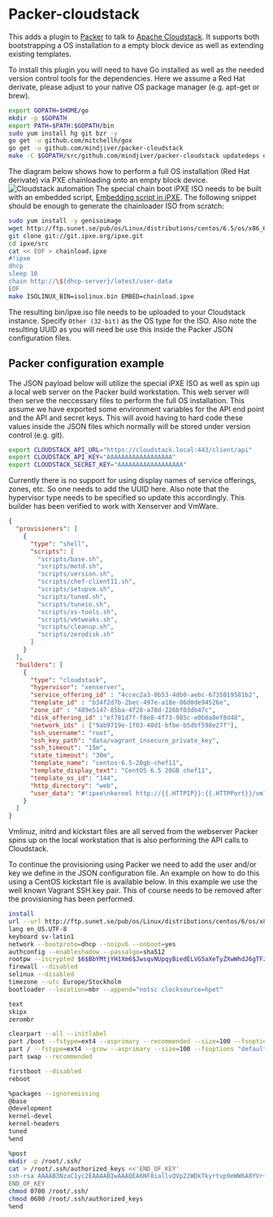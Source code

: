 # Packer-cloudstack

This adds a plugin to [Packer](http://www.packer.io) to talk to [Apache
Cloudstack](http://cloudstack.apache.org/). It supports both
bootstrapping a OS installation to a empty block device as well as
extending existing templates.

To install this plugin you will need to have Go installed as well as
the needed version control tools for the dependencies. Here we assume
a Red Hat derivate, please adjust to your native OS package manager
(e.g. apt-get or brew).

```bash
export GOPATH=$HOME/go
mkdir -p $GOPATH
export PATH=$PATH:$GOPATH/bin
sudo yum install hg git bzr -y
go get -u github.com/mitchellh/gox
go get -u github.com/mindjiver/packer-cloudstack
make -C $GOPATH/src/github.com/mindjiver/packer-cloudstack updatedeps dev
```

The diagram below shows how to perform a full OS installation (Red Hat
derivate) via PXE chainloading onto an empty block
device. ![Cloudstack automation](http://i.imgur.com/1au503V.png) The
special chain boot iPXE ISO needs to be built with an embedded script,
[Embedding script in iPXE](http://ipxe.org/embed). The following
snippet should be enough to generate the chainloader ISO from scratch:

```bash
sudo yum install -y genisoimage
wget http://ftp.sunet.se/pub/os/Linux/distributions/centos/6.5/os/x86_64/isolinux/isolinux.bin
git clone git://git.ipxe.org/ipxe.git
cd ipxe/src
cat << EOF > chainload.ipxe
#!ipxe
dhcp
sleep 10
chain http://\${dhcp-server}/latest/user-data
EOF
make ISOLINUX_BIN=isolinux.bin EMBED=chainload.ipxe
```

The resulting bin/ipxe.iso file needs to be uploaded to your
Cloudstack instance. Specify ```Other (32-bit)``` as the OS type for
the ISO. Also note the resulting UUID as you will need be use this
inside the Packer JSON configuration files.

## Packer configuration example

The JSON payload below will utilize the special iPXE ISO as well as
spin up a local web server on the Packer build workstation. This web
server will then serve the neccessary files to perform the full OS
installation. This assume we have exported some environment variables
for the API end point and the API and secret keys. This will avoid
having to hard code these values inside the JSON files which normally
will be stored under version control (e.g. git).

```bash
export CLOUDSTACK_API_URL="https://cloudstack.local:443/client/api"
export CLOUDSTACK_API_KEY="AAAAAAAAAAAAAAAAAA"
export CLOUDSTACK_SECRET_KEY="AAAAAAAAAAAAAAAAAA"
```

Currently there is no support for using display names of service
offerings, zones, etc. So one needs to add the UUID here. Also note
that the hypervisor type needs to be specified so update this
accordingly. This builder has been verified to work with Xenserver and
VmWare.



```json
{
  "provisioners": [
    {
      "type": "shell",
      "scripts": [
        "scripts/base.sh",
        "scripts/motd.sh",
        "scripts/version.sh",
        "scripts/chef-client11.sh",
        "scripts/setupvm.sh",
        "scripts/tuned.sh",
        "scripts/tuneio.sh",
        "scripts/xs-tools.sh",
        "scripts/vmtweaks.sh",
        "scripts/cleanup.sh",
        "scripts/zerodisk.sh"
      ]
    }
  ],
  "builders": [
    {
      "type": "cloudstack",
      "hypervisor": "xenserver",
      "service_offering_id" : "4ccec2a3-0b53-4db0-aebc-6735019581b2",
      "template_id" : "b34f2d7b-2bec-497e-a18e-06d0de94526e",
      "zone_id" : "489e5147-85ba-4f28-a78d-226bf03db47c",
      "disk_offering_id" :"ef781d7f-f8e8-4f73-985c-e0b0a8ef8d48",
      "network_ids" : ["9ab9719e-1f03-40d1-bfbe-b5dbf598e27f"],
      "ssh_username": "root",
      "ssh_key_path": "data/vagrant_insecure_private_key",
      "ssh_timeout": "15m",
      "state_timeout": "30m",
      "template_name": "centos-6.5-20gb-chef11",
      "template_display_text": "CentOS 6.5 20GB chef11",
      "template_os_id": "144",
      "http_directory": "web",
      "user_data": "#!ipxe\nkernel http://{{.HTTPIP}}:{{.HTTPPort}}/vmlinuz ks=http://{{.HTTPIP}}:{{.HTTPPort}}/ks.cfg\ninitrd http://{{.HTTPIP}}:{{.HTTPPort}}/initrd.img\nboot"
    }
  ]
}
```

Vmlinuz, initrd and kickstart files are all served from the webserver
Packer spins up on the local workstation that is also performing the
API calls to Cloudstack.

To continue the provisioning using Packer we need to add the user
and/or key we define in the JSON configuration file. An example on how
to do this using a CentOS kickstart file is available below. In this
example we use the well known Vagrant SSH key pair. This of course
needs to be removed after the provisioning has been performed.

```bash
install
url --url http://ftp.sunet.se/pub/os/Linux/distributions/centos/6/os/x86_64/Packages/
lang en_US.UTF-8
keyboard sv-latin1
network --bootproto=dhcp --noipv6 --onboot=yes
authconfig --enableshadow --passalgo=sha512
rootpw --iscrypted $6$BbYMtjYH1Xm6$JwsqvNUpqyBiedELVG5aXeTyZXwWhdJ6gTFzrsgA9bykApjz/GrdKqadgvPV38fSM/R8ci3ju5RNm7RB1uQsr.
firewall --disabled
selinux --disabled
timezone --utc Europe/Stockholm
bootloader --location=mbr --append="notsc clocksource=hpet"

text
skipx
zerombr

clearpart --all --initlabel
part /boot --fstype=ext4 --asprimary --recommended --size=100 --fsoptions "defaults,noatime"
part / --fstype=ext4 --grow --asprimary --size=100 --fsoptions "defaults,noatime,data=writeback,barrier=0,nobh,commit=15"
part swap --recommended

firstboot --disabled
reboot

%packages --ignoremissing
@base
@development
kernel-devel
kernel-headers
tuned
%end

%post
mkdir -p /root/.ssh/
cat > /root/.ssh/authorized_keys <<'END_OF_KEY'
ssh-rsa AAAAB3NzaC1yc2EAAAABIwAAAQEA6NF8iallvQVp22WDkTkyrtvp9eWW6A8YVr+kz4TjGYe7gHzIw+niNltGEFHzD8+v1I2YJ6oXevct1YeS0o9HZyN1Q9qgCgzUFtdOKLv6IedplqoPkcmF0aYet2PkEDo3MlTBckFXPITAMzF8dJSIFo9D8HfdOV0IAdx4O7PtixWKn5y2hMNG0zQPyUecp4pzC6kivAIhyfHilFR61RGL+GPXQ2MWZWFYbAGjyiYJnAmCP3NOTd0jMZEnDkbUvxhMmBYSdETk1rRgm+R4LOzFUGaHqHDLKLX+FIPKcF96hrucXzcWyLbIbEgE98OHlnVYCzRdK8jlqm8tehUc9c9WhQ== vagrant insecure public key
END_OF_KEY
chmod 0700 /root/.ssh/
chmod 0600 /root/.ssh/authorized_keys
%end
```
